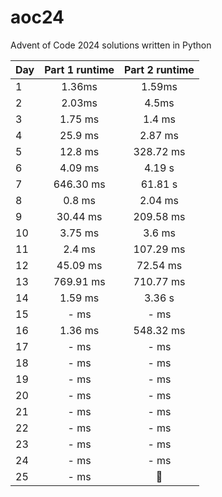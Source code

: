 # aoc24
Advent of Code 2024 solutions written in Python

| Day | Part 1 runtime |  Part 2 runtime  |
|-----|:--------------:|:----------------:|
|1|     1.36ms     |      1.59ms      |
|2|     2.03ms     |      4.5ms      |
|3|     1.75 ms     |      1.4 ms      |
|4|     25.9 ms     |      2.87 ms      |
|5|     12.8 ms     | 328.72 ms  |
|6|     4.09 ms     |     4.19 s      |
|7|     646.30 ms     |     61.81 s      |
|8|     0.8 ms     |      2.04 ms      |
|9|     30.44 ms     |      209.58 ms      |
|10|    3.75 ms     |     3.6 ms      |
|11|     2.4 ms     |      107.29 ms      |
|12|    45.09 ms     |     72.54 ms     |
|13|     769.91 ms     |     710.77 ms     |
|14|     1.59 ms     |     3.36 s     |
|15|     - ms     |      - ms      |
|16|    1.36 ms     |      548.32 ms       |
|17|     - ms      | - ms |
|18|     - ms     |      - ms       |
|19|     - ms     |     - ms      |
|20|    - ms     |     - ms     |
|21|    - ms    |     - ms     |
|22|    - ms     |      - ms      |
|23|    - ms     |       - ms       |
|24|     - ms     |      - ms       |
|25|     - ms      |        🎄        |
